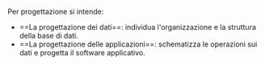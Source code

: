 Per progettazione si intende:
- ==La progettazione dei dati==: individua l'organizzazione e la struttura della base di dati.
- ==La progettazione delle applicazioni==: schematizza le operazioni sui dati e progetta il software applicativo.